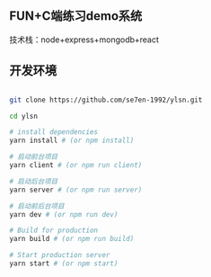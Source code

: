 ## FUN+C端练习demo系统

技术栈：node+express+mongodb+react

## 开发环境

```bash

git clone https://github.com/se7en-1992/ylsn.git

cd ylsn

# install dependencies
yarn install # (or npm install)

# 启动前台项目
yarn client # (or npm run client)

# 启动后台项目
yarn server # (or npm run server)

# 启动前后台项目
yarn dev # (or npm run dev)

# Build for production
yarn build # (or npm run build)

# Start production server
yarn start # (or npm start)

```

